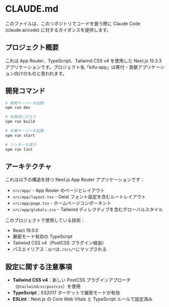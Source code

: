 # CLAUDE.md

このファイルは、このリポジトリでコードを扱う際に Claude Code (claude.ai/code) に対するガイダンスを提供します。

## プロジェクト概要

これは App Router、TypeScript、Tailwind CSS v4 を使用した Next.js 15.3.3 アプリケーションです。プロジェクト名「kifu-app」は寄付・貢献アプリケーション向けのものと思われます。

## 開発コマンド

```bash
# 開発サーバーを起動
npm run dev

# 本番用にビルド
npm run build

# 本番サーバーを起動
npm run start

# リンターを実行
npm run lint
```

## アーキテクチャ

これは以下の構造を持つ Next.js App Router アプリケーションです：

- `src/app/` - App Router のページとレイアウト
- `src/app/layout.tsx` - Geist フォント設定を含むルートレイアウト
- `src/app/page.tsx` - ホームページコンポーネント
- `src/app/globals.css` - Tailwind ディレクティブを含むグローバルスタイル

このプロジェクトで使用している技術：

- React 19.0.0
- 厳密モード有効の TypeScript
- Tailwind CSS v4（PostCSS プラグイン経由）
- パスエイリアス：`@/*`は`./src/*`にマップされる

## 設定に関する注意事項

- **Tailwind CSS v4**：新しい PostCSS プラグインアプローチ（`@tailwindcss/postcss`）を使用
- **TypeScript**：ES2017 ターゲットで厳密モードが有効
- **ESLint**：Next.js の Core Web Vitals と TypeScript ルールで設定済み
